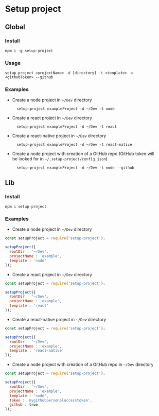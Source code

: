 # Setup project

## Global

### Install

    npm i -g setup-project

### Usage

    setup-project <projectName> -d [directory] -t <template> -o <githubToken> --github

### Examples

- Create a node project in ``~/Dev`` directory

        setup-project exampleProject -d ~/Dev -t node


- Create a react project in ``~/Dev`` directory

        setup-project exampleProject -d ~/Dev -t react


- Create a react-native project in ``~/Dev`` directory

        setup-project exampleProject -d ~/Dev -t react-native

- Create a node project with creation of a GitHub repo (GitHub token will be looked for in ``~/.setup-project/config.json``)

        setup-project exampleProject -d ~/Dev -t node --github

## Lib

### Install

    npm i setup-project

### Examples

- Create a node project in ``~/Dev`` directory

```javascript
const setupProject = require('setup-project');

setupProject({
  rootDir : '~/Dev',
  projectName : 'example',
  template : 'node'
});
```

- Create a react project in ``~/Dev`` directory

```javascript
const setupProject = require('setup-project');

setupProject({
  rootDir : '~/Dev',
  projectName : 'example',
  template : 'react'
});
```


- Create a react-native project in ``~/Dev`` directory

```javascript
const setupProject = require('setup-project');

setupProject({
  rootDir : '~/Dev',
  projectName : 'example',
  template : 'react-native'
});
```

- Create a node project with creation of a GitHub repo in ``~/Dev`` directory

```javascript
const setupProject = require('setup-project');

setupProject({
  rootDir : '~/Dev',
  projectName : 'example',
  template : 'node',
  token : 'mygithubpersonalaccesstoken',
  github : true
});
```
